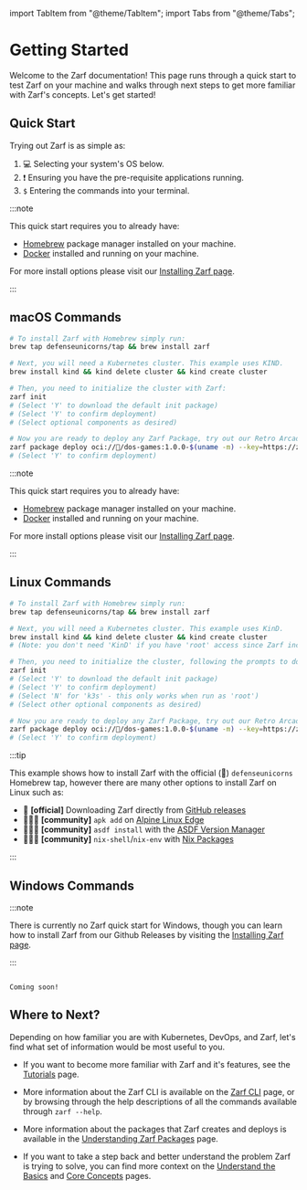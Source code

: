import TabItem from "@theme/TabItem";
import Tabs from "@theme/Tabs";

# Getting Started

Welcome to the Zarf documentation!  This page runs through a quick start to test Zarf on your machine and walks through next steps to get more familiar with Zarf's concepts. Let's get started!

## Quick Start

Trying out Zarf is as simple as:

1. 💻 Selecting your system's OS below.
2. ❗ Ensuring you have the pre-requisite applications running.
3. `$` Entering the commands into your terminal.

<Tabs>
<TabItem value="macOS">

:::note

This quick start requires you to already have:

- [Homebrew](https://brew.sh/) package manager installed on your machine.
- [Docker](https://www.docker.com/) installed and running on your machine.

For more install options please visit our [Installing Zarf page](./0-installing-zarf.md).

:::

## macOS Commands

```bash
# To install Zarf with Homebrew simply run:
brew tap defenseunicorns/tap && brew install zarf

# Next, you will need a Kubernetes cluster. This example uses KIND.
brew install kind && kind delete cluster && kind create cluster

# Then, you need to initialize the cluster with Zarf:
zarf init
# (Select 'Y' to download the default init package)
# (Select 'Y' to confirm deployment)
# (Select optional components as desired)

# Now you are ready to deploy any Zarf Package, try out our Retro Arcade!!
zarf package deploy oci://🦄/dos-games:1.0.0-$(uname -m) --key=https://zarf.dev/cosign.pub
# (Select 'Y' to confirm deployment)
```

</TabItem>
<TabItem value="Linux">

:::note

This quick start requires you to already have:

- [Homebrew](https://brew.sh/) package manager installed on your machine.
- [Docker](https://www.docker.com/) installed and running on your machine.

For more install options please visit our [Installing Zarf page](./0-installing-zarf.md).

:::

## Linux Commands

```bash
# To install Zarf with Homebrew simply run:
brew tap defenseunicorns/tap && brew install zarf

# Next, you will need a Kubernetes cluster. This example uses KinD.
brew install kind && kind delete cluster && kind create cluster
# (Note: you don't need 'KinD' if you have 'root' access since Zarf includes 'k3s' as an optional component)

# Then, you need to initialize the cluster, following the prompts to download and select components
zarf init
# (Select 'Y' to download the default init package)
# (Select 'Y' to confirm deployment)
# (Select 'N' for 'k3s' - this only works when run as 'root')
# (Select other optional components as desired)

# Now you are ready to deploy any Zarf Package, try out our Retro Arcade!!
zarf package deploy oci://🦄/dos-games:1.0.0-$(uname -m) --key=https://zarf.dev/cosign.pub
# (Select 'Y' to confirm deployment)
```

:::tip

This example shows how to install Zarf with the official (📜) `defenseunicorns` Homebrew tap, however there are many other options to install Zarf on Linux such as:

- 📜 **[official]** Downloading Zarf directly from [GitHub releases](https://github.com/defenseunicorns/zarf/releases)
- 🧑‍🤝‍🧑 **[community]** `apk add` on [Alpine Linux Edge](https://pkgs.alpinelinux.org/package/edge/testing/x86_64/zarf)
- 🧑‍🤝‍🧑 **[community]** `asdf install` with the [ASDF Version Manager](https://github.com/defenseunicorns/asdf-zarf)
- 🧑‍🤝‍🧑 **[community]** `nix-shell`/`nix-env` with [Nix Packages](https://search.nixos.org/packages?channel=23.05&show=zarf&from=0&size=50&sort=relevance&type=packages&query=zarf)

:::

</TabItem>
<TabItem value="Windows">

## Windows Commands

:::note

There is currently no Zarf quick start for Windows, though you can learn how to install Zarf from our Github Releases by visiting the [Installing Zarf page](./0-installing-zarf.md#downloading-the-cli-from-github-releases).

:::

```text

Coming soon!

```

</TabItem>
</Tabs>

## Where to Next?

Depending on how familiar you are with Kubernetes, DevOps, and Zarf, let's find what set of information would be most useful to you.

- If you want to become more familiar with Zarf and it's features, see the [Tutorials](../5-zarf-tutorials/index.md) page.

- More information about the Zarf CLI is available on the [Zarf CLI](../2-the-zarf-cli/index.md) page, or by browsing through the help descriptions of all the commands available through `zarf --help`.

- More information about the packages that Zarf creates and deploys is available in the [Understanding Zarf Packages](../3-create-a-zarf-package/1-zarf-packages.md) page.

- If you want to take a step back and better understand the problem Zarf is trying to solve, you can find more context on the [Understand the Basics](./1-understand-the-basics.md) and [Core Concepts](./2-core-concepts.md) pages.
